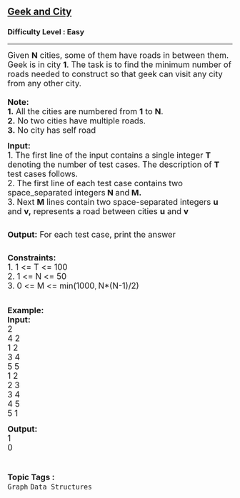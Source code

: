 <h2><a href="https://practice.geeksforgeeks.org/problems/geek-and-city/0">Geek and City</a></h2><h3>Difficulty Level : Easy</h3><hr><div class="problems_problem_content__Xm_eO"><p><span style="font-size:18px">Given <strong>N</strong> cities, some of them have roads in between them. Geek is in city <strong>1</strong>. The task is to find the minimum number of roads needed to construct so that geek can visit any city from any other city.<br>
<br>
<strong>Note:</strong><br>
<strong>1.</strong> All the cities are numbered from <strong>1</strong> to <strong>N</strong>.<br>
<strong>2.</strong> No two cities have multiple roads.<br>
<strong>3.</strong> No city has self road</span></p>

<p><span style="font-size:18px"><strong>Input: </strong><br>
1. The first line of the input contains a single integer<em> </em> <strong>T</strong> denoting the number of test cases. The description of&nbsp;<strong>T</strong> test cases follows.<br>
2. The first line of each test case contains two space_separated integers<strong> N </strong>and<strong> M</strong><strong>.</strong><br>
3. Next <strong>M</strong> lines contain two space-separated integers <strong>u</strong> and <strong>v,</strong> represents a road between cities <strong>u</strong> and <strong>v</strong></span></p>

<p><br>
<span style="font-size:18px"><strong>Output:</strong> For each test case, print the answer</span></p>

<p><br>
<span style="font-size:18px"><strong>Constraints:</strong><br>
1. 1 &lt;= T &lt;= 100</span><br>
<span style="font-size:18px">2. </span><span style="font-size:18px">1 &lt;= N &lt;= 50</span><br>
<span style="font-size:18px">3. 0 &lt;= M &lt;= min(1000</span>, <span style="font-size:18px">N*(N-1)/2)</span><br>
<br>
<br>
<span style="font-size:18px"><strong>Example:<br>
Input:</strong></span><br>
<span style="font-size:18px">2</span><br>
<span style="font-size:18px">4 2<br>
1 2<br>
3 4</span><br>
<span style="font-size:18px">5 5<br>
1 2<br>
2 3<br>
3 4<br>
4 5<br>
5 1</span></p>

<p><strong><span style="font-size:18px">Output:</span></strong><br>
<span style="font-size:18px">1<br>
0</span></p>
</div><br><p><span style=font-size:18px><strong>Topic Tags : </strong><br><code>Graph</code>&nbsp;<code>Data Structures</code>&nbsp;